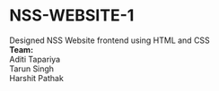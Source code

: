 # NSS-WEBSITE-1
Designed NSS Website frontend using HTML and CSS <br>
<b>Team:</b><br>Aditi Tapariya<br>Tarun Singh<br>Harshit Pathak<br>
